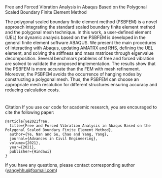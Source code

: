 #
Free and Forced Vibration Analysis in Abaqus Based on the Polygonal Scaled Boundary Finite Element Method


The polygonal scaled boundary finite element method (PSBFEM) is a novel approach integrating the standard scaled boundary finite element method and the polygonal mesh technique. In this work, a user-defined element (UEL) for dynamic analysis based on the PSBFEM is developed in the general finite element software ABAQUS. We present the main procedures of interacting with Abaqus, updating AMATRX and RHS, defining the UEL element, and solving the stiffness and mass matrices through eigenvalue decomposition. Several benchmark problems of free and forced vibration are solved to validate the proposed implementation. The results show that the PSBFEM is more accurate than the FEM with mesh refinement. Moreover, the PSBFEM avoids the occurrence of hanging nodes by constructing a polygonal mesh. Thus, the PSBFEM can choose an appropriate mesh resolution for different structures ensuring accuracy and reducing calculation costs.
#
Citation
If you use our code for academic research, you are encouraged to cite the following paper:

```
@article{ye2021free,
  title={Free and Forced Vibration Analysis in Abaqus Based on the Polygonal Scaled Boundary Finite Element Method},
  author={Ye, Nan and Su, Chao and Yang, Yang},
  journal={Advances in Civil Engineering},
  volume={2021},
  year={2021},
  publisher={Hindawi}
}

```
If you have any questions, please contact corresponding author (yangyhhu@foxmail.com)
